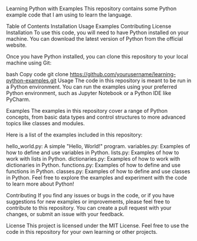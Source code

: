 Learning Python with Examples
This repository contains some Python example code that I am using to learn the language.

Table of Contents
Installation
Usage
Examples
Contributing
License
Installation
To use this code, you will need to have Python installed on your machine. You can download the latest version of Python from the official website.

Once you have Python installed, you can clone this repository to your local machine using Git:

bash
Copy code
git clone https://github.com/yourusername/learning-python-examples.git
Usage
The code in this repository is meant to be run in a Python environment. You can run the examples using your preferred Python environment, such as Jupyter Notebook or a Python IDE like PyCharm.

Examples
The examples in this repository cover a range of Python concepts, from basic data types and control structures to more advanced topics like classes and modules.

Here is a list of the examples included in this repository:

hello_world.py: A simple "Hello, World!" program.
variables.py: Examples of how to define and use variables in Python.
lists.py: Examples of how to work with lists in Python.
dictionaries.py: Examples of how to work with dictionaries in Python.
functions.py: Examples of how to define and use functions in Python.
classes.py: Examples of how to define and use classes in Python.
Feel free to explore the examples and experiment with the code to learn more about Python!

Contributing
If you find any issues or bugs in the code, or if you have suggestions for new examples or improvements, please feel free to contribute to this repository. You can create a pull request with your changes, or submit an issue with your feedback.

License
This project is licensed under the MIT License. Feel free to use the code in this repository for your own learning or other projects.


